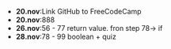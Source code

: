 - **20.nov**:Link GitHub to FreeCodeCamp
- **20.nov**:888
- **26.nov**:56 - 77 return value. fron step 78-> if
- **28.nov**:78 - 99 boolean + quiz
